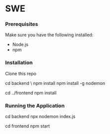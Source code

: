 # SWE

### Prerequisites
Make sure you have the following installed:
- Node.js
- npm

### Installation
Clone this repo

cd backend \\
npm install
npm install -g nodemon

cd ../frontend
npm install

### Running the Application

cd backend
npx nodemon index.js

cd frontend
npm start
